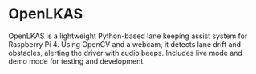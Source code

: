 # OpenLKAS
OpenLKAS is a lightweight Python-based lane keeping assist system for Raspberry Pi 4. Using OpenCV and a webcam, it detects lane drift and obstacles, alerting the driver with audio beeps. Includes live mode and demo mode for testing and development.
